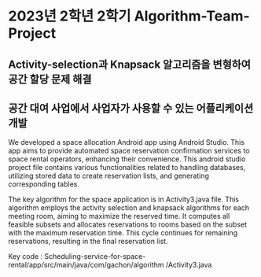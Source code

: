 # 2023년 2학년 2학기 Algorithm-Team-Project
## Activity-selection과 Knapsack 알고리즘을 변형하여 공간 할당 문제 해결
## 공간 대여 사업에서 사업자가 사용할 수 있는 어플리케이션 개발

We developed a space allocation Android app using Android Studio. This app aims to provide automated space reservation confirmation services to space rental operators, enhancing their convenience.
This android studio project file contains various functionalities related to handling databases, utilizing stored data to create reservation lists, and generating corresponding tables.

The key algorithm for the space application is in Activity3.java file.
This algorithm employs the activity selection and knapsack algorithms for each meeting room, aiming to maximize the reserved time. It computes all feasible subsets and allocates reservations to rooms based on the subset with the maximum reservation time. This cycle continues for remaining reservations, resulting in the final reservation list.

Key code : Scheduling-service-for-space-rental/app/src/main/java/com/gachon/algorithm
/Activity3.java

